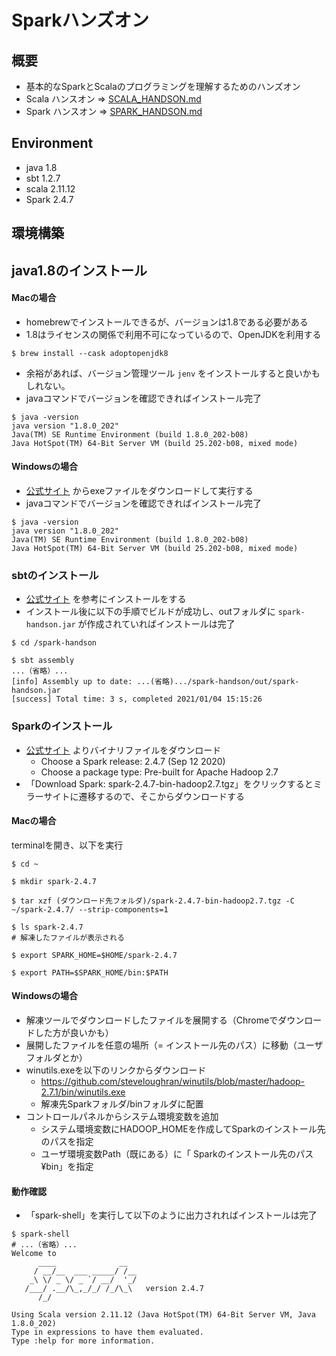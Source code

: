 # Sparkハンズオン

## 概要

- 基本的なSparkとScalaのプログラミングを理解するためのハンズオン
- Scala ハンスオン => [SCALA_HANDSON.md](SCALA_HANDSON.md)
- Spark ハンスオン => [SPARK_HANDSON.md](SPARK_HANDSON.md)

## Environment

- java 1.8
- sbt 1.2.7
- scala 2.11.12
- Spark 2.4.7

## 環境構築

## java1.8のインストール

#### Macの場合

- homebrewでインストールできるが、バージョンは1.8である必要がある
- 1.8はライセンスの関係で利用不可になっているので、OpenJDKを利用する
```shell
$ brew install --cask adoptopenjdk8
```
- 余裕があれば、バージョン管理ツール `jenv` をインストールすると良いかもしれない。
- javaコマンドでバージョンを確認できればインストール完了

```shell
$ java -version                                                                                                                                                                                                                      
java version "1.8.0_202"
Java(TM) SE Runtime Environment (build 1.8.0_202-b08)
Java HotSpot(TM) 64-Bit Server VM (build 25.202-b08, mixed mode)
```

#### Windowsの場合

- [公式サイト](https://www.oracle.com/java/technologies/javase/javase-jdk8-downloads.html) からexeファイルをダウンロードして実行する
- javaコマンドでバージョンを確認できればインストール完了

```shell
$ java -version                                                                                                                                                                                                                      
java version "1.8.0_202"
Java(TM) SE Runtime Environment (build 1.8.0_202-b08)
Java HotSpot(TM) 64-Bit Server VM (build 25.202-b08, mixed mode)
```


### sbtのインストール

- [公式サイト](https://www.scala-sbt.org/1.x/docs/ja/Setup.html) を参考にインストールをする
- インストール後に以下の手順でビルドが成功し、outフォルダに `spark-handson.jar` が作成されていればインストールは完了

```shell
$ cd /spark-handson

$ sbt assembly
...（省略）...
[info] Assembly up to date: ...(省略).../spark-handson/out/spark-handson.jar
[success] Total time: 3 s, completed 2021/01/04 15:15:26
```

### Sparkのインストール

- [公式サイト](https://spark.apache.org/downloads.html) よりバイナリファイルをダウンロード
    - Choose a Spark release: 2.4.7 (Sep 12 2020)
    - Choose a package type: Pre-built for Apache Hadoop 2.7
- 「Download Spark: spark-2.4.7-bin-hadoop2.7.tgz」をクリックするとミラーサイトに遷移するので、そこからダウンロードする

#### Macの場合

terminalを開き、以下を実行
```shell
$ cd ~

$ mkdir spark-2.4.7

$ tar xzf (ダウンロード先フォルダ)/spark-2.4.7-bin-hadoop2.7.tgz -C ~/spark-2.4.7/ --strip-components=1

$ ls spark-2.4.7                                                                                                                                                                                                                                           
# 解凍したファイルが表示される

$ export SPARK_HOME=$HOME/spark-2.4.7

$ export PATH=$SPARK_HOME/bin:$PATH
```

#### Windowsの場合

- 解凍ツールでダウンロードしたファイルを展開する（Chromeでダウンロードした方が良いかも）
- 展開したファイルを任意の場所（= インストール先のパス）に移動（ユーザフォルダとか）
- winutils.exeを以下のリンクからダウンロード
  - https://github.com/steveloughran/winutils/blob/master/hadoop-2.7.1/bin/winutils.exe
  - 解凍先Sparkフォルダ/binフォルダに配置
- コントロールパネルからシステム環境変数を追加
  - システム環境変数にHADOOP_HOMEを作成してSparkのインストール先のパスを指定
  - ユーザ環境変数Path（既にある）に「 Sparkのインストール先のパス¥bin」を指定

#### 動作確認


- 「spark-shell」を実行して以下のように出力されればインストールは完了

```shell
$ spark-shell
# ...（省略）...
Welcome to
      ____              __
     / __/__  ___ _____/ /__
    _\ \/ _ \/ _ `/ __/  '_/
   /___/ .__/\_,_/_/ /_/\_\   version 2.4.7
      /_/
         
Using Scala version 2.11.12 (Java HotSpot(TM) 64-Bit Server VM, Java 1.8.0_202)
Type in expressions to have them evaluated.
Type :help for more information.
```
